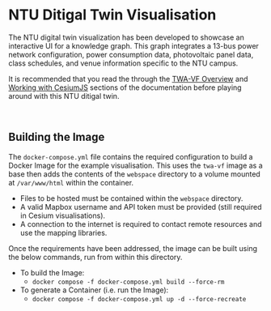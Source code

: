 # NTU Ditigal Twin Visualisation

The NTU digital twin visualization has been developed to showcase an interactive UI for a knowledge graph. This graph integrates a 13-bus power network configuration, power consumption data, photovoltaic panel data, class schedules, and venue information specific to the NTU campus.

It is recommended that you read the through the [TWA-VF Overview](../docs/overview.md) and [Working with CesiumJS](../docs/cesium.md) sections of the documentation before playing around with this NTU ditigal twin.

<br/>

## Building the Image


The `docker-compose.yml` file contains the required configuration to build a Docker Image for the example visualisation. This uses the `twa-vf` image as a base then adds the contents of the `webspace` directory to a volume mounted at `/var/www/html` within the container.

- Files to be hosted must be contained within the `webspace` directory.
- A valid Mapbox username and API token must be provided (still required in Cesium visualisations).
- A connection to the internet is required to contact remote resources and use the mapping libraries.

Once the requirements have been addressed, the image can be built using the below commands, run from within this directory.

- To build the Image:
    - `docker compose -f docker-compose.yml build --force-rm`
- To generate a Container (i.e. run the Image):
    - `docker compose -f docker-compose.yml up -d --force-recreate`

<br/>
